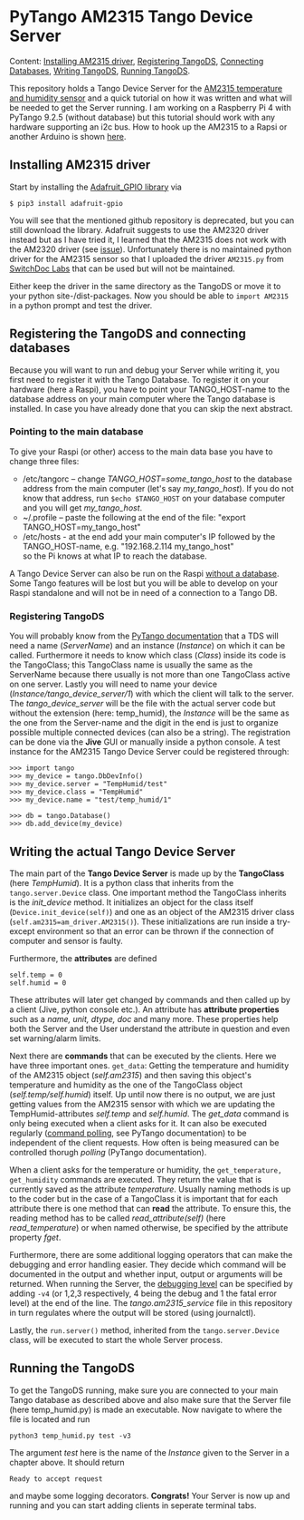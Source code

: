 # PyTango AM2315 Tango Device Server
Content: <a href="#install_driver">Installing AM2315 driver</a>, <a href="#register_TDS">Registering TangoDS</a>, <a href="#connect_db">Connecting Databases</a>, <a href="#write_TDS">Writing TangoDS</a>, <a href="#run_TDS">Running TangoDS</a>.

This repository holds a Tango Device Server for the <a href = "https://www.adafruit.com/products/1293">AM2315 temperature and humidity sensor</a> and a quick tutorial on how it was written and what will be needed to get the Server running. I am working on a Raspberry Pi 4 with PyTango 9.2.5 (without database) but this tutorial should work with any hardware supporting an i2c bus. How to hook up the AM2315 to a Rapsi or another Arduino is shown <a href="https://cdn-learn.adafruit.com/downloads/pdf/am2315-encased-i2c-temperature-humidity-sensor.pdf?timestamp=1588759334">here</a>.  

## <a name="install_driver">Installing AM2315 driver</a>
Start by installing the <a href="https://github.com/adafruit/Adafruit_Python_GPIO">Adafruit_GPIO library</a> via
<pre>
<code>$ pip3 install adafruit-gpio</code>
</pre>

You will see that the mentioned github repository is deprecated, but you can still download the library. Adafruit suggests to use the AM2320 driver instead but as I have tried it, I learned that the AM2315 does not work with the AM2320 driver (see <a href="https://github.com/adafruit/Adafruit_CircuitPython_AM2320/issues/17">issue</a>). Unfortunately there is no maintained python driver for the AM2315 sensor so that I uploaded the driver <code color="code-colors inline">AM2315.py</code> from <a href="https://www.switchdoc.com/">SwitchDoc Labs</a> that can be used but will not be maintained.

Either keep the driver in the same directory as the TangoDS or move it to your python site-/dist-packages.
Now you should be able to <code class="code-colors inline">import AM2315</code> in a python prompt and test the driver.

## Registering the TangoDS and connecting databases
Because you will want to run and debug your Server while writing it, you first need to register it with the Tango Database. To register it on your hardware (here a Raspi), you have to point your TANGO_HOST-name to the database address on your main computer where the Tango database is installed. In case you have already done that you can skip the next abstract.

### <a name="connect_db">Pointing to the main database</a>
To give your Raspi (or other) access to the main data base you have to change three files:

<ul type="circle">
    <li>/etc/tangorc – change <em>TANGO_HOST=some_tango_host</em> to the database address from the main computer (let's say <em>my_tango_host</em>). If you do not know that address, run <code class ="code-colors inline">$echo $TANGO_HOST</code> on your database computer and you will get <em>my_tango_host</em>.</li>
    <li>~/.profile – paste the following at the end of the file: "export TANGO_HOST=my_tango_host"</li>
    <li>/etc/hosts - at the end add your main computer's IP followed by the TANGO_HOST-name, e.g. "192.168.2.114 my_tango_host"</li> so the Pi knows at what IP to reach the database.
</ul>

A Tango Device Server can also be run on the Raspi <a href="https://tango-controls.readthedocs.io/en/latest/administration/deployment/without-sql-db.html">without a database</a>. Some Tango features will be lost but you will be able to develop on your Raspi standalone and will not be in need of a connection to a Tango DB.

### <a name="register_TDS">Registering TangoDS</a>
You will probably know from the <a href="https://pytango.readthedocs.io/en/stable/quicktour.html">PyTango documentation</a> that a TDS will need a name (<em>ServerName</em>) and an instance (<em>Instance</em>) on which it can be called. Furthermore it needs to know which class (<em>Class</em>) inside its code is the TangoClass; this TangoClass name is usually the same as the ServerName because there usually is not more than one TangoClass active on one server. Lastly you will need to name your device (<em>Instance/tango_device_server/1</em>) with which the client will talk to the server. The <em>tango_device_server</em> will be the file with the actual server code but without the extension (here: temp_humid), the <em>Instance</em> will be the same as the one from the Server-name and the digit in the end is just to organize possible multiple connected devices (can also be a string).<bar>
The registration can be done via the <b>Jive</b> GUI or manually inside a python console. A test instance for the AM2315 Tango Device Server could be registered through:

<pre>
<code>>>> import tango
>>> my_device = tango.DbDevInfo()
>>> my_device.server = "TempHumid/test"
>>> my_device.class = "TempHumid"
>>> my_device.name = "test/temp_humid/1"

>>> db = tango.Database()
>>> db.add_device(my_device)</code>
</pre>
## <a name="write_TDS">Writing the actual Tango Device Server</a>
The main part of the <b>Tango Device Server</b> is made up by the <b>TangoClass</b> (here <em>TempHumid</em>). It is a python class that inherits from the <code class="code-colors inline">tango.server.Device</code> class. One important method the TangoClass inherits is the <em>init_device</em> method. It initializes an object for the class itself (<code class="code-colors inline">Device.init_device(self)</code>) and one as an object of the AM2315 driver class (<code class ="code-colors inline">self.am2315=am_driver.AM2315()</code>). These initializations are run inside a try-except environment so that an error can be thrown if the connection of computer and sensor is faulty.  

Furthermore, the <b>attributes</b> are defined
<pre>
<code>self.temp = 0
self.humid = 0</code>
</pre>  
These attributes will later get changed by commands and then called up by a client (Jive, python console etc.).
An attribute has <b>attribute properties</b> such as a <em>name, unit, dtype, doc</em> and many more. These properties help both the Server and the User understand the attribute in question and even set warning/alarm limits.  

Next there are <b>commands</b> that can be executed by the clients. Here we have three important ones. <code class="code-colors inline">get_data</code>: Getting the temperature and humidity of the AM2315 object (<em>self.am2315</em>) and then saving this object's temperature and humidity as the one of the TangoClass object (<em>self.temp/self.humid</em>) itself. Up until now there is no output, we are just getting values from the AM2315 sensor with which we are updating the TempHumid-attributes <em>self.temp</em> and <em>self.humid</em>. The <em>get_data</em> command is only being executed when a client asks for it. It can also be executed regularly (<a href="https://pytango.readthedocs.io/en/stable/server_api/server.html#tango.server.command">command polling</a>, see PyTango documentation) to be independent of the client requests. How often is being measured can be controlled thorugh <em>polling</em> (PyTango documentation).  
    
When a client asks for the temperature or humidity, the <code class="code-colors inline">get_temperature, get_humidity</code> commands are executed. They return the value that is currently saved as the attribute <em>temperature</em>. Usually naming methods is up to the coder but in the case of a TangoClass it is important that for each attribute there is one method that can <b>read</b> the attribute. To ensure this, the reading method has to be called <em>read_attribute(self)</em> (here <em>read_temperature</em>) or when named otherwise, be specified by the attribute property <em>fget</em>.  
    
Furthermore, there are some additional logging operators that can make the debugging and error handling easier. They decide which command will be documented in the output and whether input, output or arguments will be returned. When running the Server, the <a href="http://www.esrf.eu/computing/cs/tango/pytango/v920/server_api/logging.html">debugging level</a> can be specified by adding <code class="code-colors inline">-v4</code> (or 1,2,3 respectively, 4 being the debug and 1 the fatal error level) at the end of the line. The <em>tango.am2315_service</em> file in this repository in turn regulates where the output will be stored (using journalctl).  
    
Lastly, the <code class ="code-colors inline">run.server()</code> method, inherited from the <code class="code-colors inline">tango.server.Device</code> class, will be executed to start the whole Server process.  
    
## <a name="run_TDS"> Running the TangoDS</a>

To get the TangoDS running, make sure you are connected to your main Tango database as described above and also make sure that the Server file (here temp_humid.py) is made an executable. Now navigate to where the file is located and run
<pre>
<code>python3 temp_humid.py test -v3</code>
</pre>
The argument <em>test</em> here is the name of the <em>Instance</em> given to the Server in a chapter above. It should return
<pre>
<code>Ready to accept request</code>
</pre>
and maybe some logging decorators. <b>Congrats!</b> Your Server is now up and running and you can start adding clients in seperate terminal tabs.
